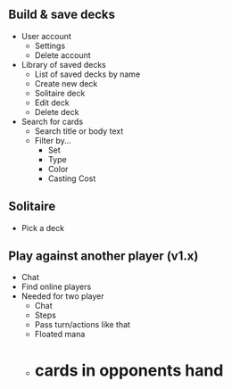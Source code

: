 ## Build & save decks
* User account
  * Settings
  * Delete account
* Library of saved decks
  * List of saved decks by name
  * Create new deck
  * Solitaire deck
  * Edit deck
  * Delete deck
* Search for cards
  * Search title or body text
  * Filter by...
    * Set
    * Type
    * Color
    * Casting Cost 

## Solitaire
* Pick a deck

## Play against another player (v1.x)
* Chat
* Find online players
* Needed for two player
  * Chat
  * Steps
  * Pass turn/actions like that
  * Floated mana
  * # cards in opponents hand